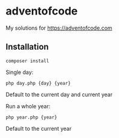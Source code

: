 # adventofcode
My solutions for https://adventofcode.com

## Installation

```
composer install
```

Single day:

```
php day.php {day} {year}
```

Default to the current day and current year

Run a whole year:

```
php year.php {year}
```

Default to the current year
